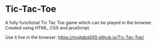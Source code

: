 # Tic-Tac-Toe

A fully functional Tic Tac Toe game which can be played in the browser.
Created using HTML, CSS and javaScript.

Use it live in the browser: https://mujtaba500.github.io/Tic-Tac-Toe/
